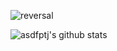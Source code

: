 ![reversal](https://capsule-render.vercel.app/api?type=rect&text=A$DFPTJ&width=10&fontAlign=30&fontSize=30&desc=Hi%20there👋&descAlign=50&descAlignY=50&theme=radical)

![asdfptj's github stats](https://github-readme-stats.vercel.app/api?username=asdfptj&show_icons=true)

<!--
**asdfptj/asdfptj** is a ✨ _special_ ✨ repository because its `README.md` (this file) appears on your GitHub profile.

Here are some ideas to get you started:

- 🔭 I’m currently working on ...
- 🌱 I’m currently learning ...
- 👯 I’m looking to collaborate on ...
- 🤔 I’m looking for help with ...
- 💬 Ask me about ...
- 📫 How to reach me: ...
- 😄 Pronouns: ...
- ⚡ Fun fact: ...
-->
